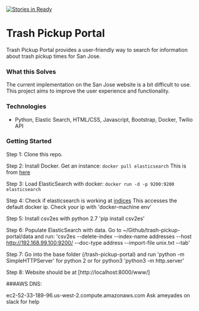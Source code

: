 [![Stories in Ready](https://badge.waffle.io/codeforsanjose/trash-pickup-portal.png?label=ready&title=Ready)](https://waffle.io/codeforsanjose/trash-pickup-portal)
# Trash Pickup Portal

Trash Pickup Portal provides a user-friendly way to search for information about trash pickup times for San Jose.

### What this Solves
The current implementation on the San Jose website is a bit difficult to use. This project aims to improve the user experience and functionality.

### Technologies

* Python, Elastic Search, HTML/CSS, Javascript, Bootstrap, Docker, Twilio API

### Getting Started

Step 1: Clone this repo.  

Step 2: Install Docker.  Get an instance: `docker pull elasticsearch`
This is from [here](https://github.com/dockerfile/elasticsearch)

Step 3: Load ElasticSearch with docker: `docker run -d -p 9200:9200 elasticsearch`

Step 4: Check if elasticsearch is working at [indices](http://192.168.99.100:9200/_cat/indices?v)
This accesses the default docker ip.  Check your ip with 'docker-machine env'

Step 5: Install csv2es with python 2.7 'pip install csv2es'

Step 6: Populate ElasticSearch with data.  Go to ~/Github/trash-pickup-portal/data and run:
'csv2es --delete-index --index-name addresses --host http://192.168.99.100:9200/ --doc-type address --import-file unix.txt --tab'

Step 7: Go into the base folder (/trash-pickup-portal) and run 'python -m SimpleHTTPServer' for python 2 or for python3 'python3 -m http.server' 

Step 8: Website should be at [http://localhost:8000/www/]

###AWS DNS:

ec2-52-33-189-96.us-west-2.compute.amazonaws.com
Ask ameyades on slack for help
